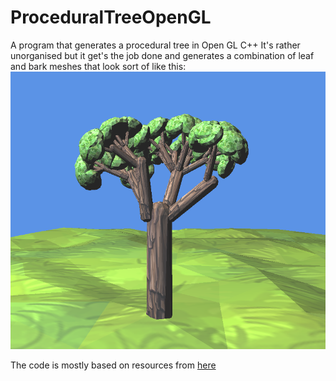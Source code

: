 # ProceduralTreeOpenGL
 A program that generates a procedural tree in Open GL C++
 It's rather unorganised but it get's the job done and generates a combination of leaf and bark meshes that look sort of like this: 
![Sample](sample.png?raw=true "Tree")

The code is mostly based on resources from [here](http://www.cs.put.poznan.pl/wandrzejewski/strona-glowna/dydaktyka/grafika-komputerowa/)
